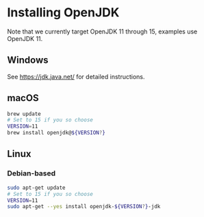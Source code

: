 # Installing OpenJDK

Note that we currently target OpenJDK 11 through 15, examples use OpenJDK 11.

## Windows

See https://jdk.java.net/ for detailed instructions.

## macOS

```bash
brew update
# Set to 15 if you so choose
VERSION=11
brew install openjdk@${VERSION?}
```

## Linux

### Debian-based
```bash
sudo apt-get update
# Set to 15 if you so choose
VERSION=11
sudo apt-get --yes install openjdk-${VERSION?}-jdk
```